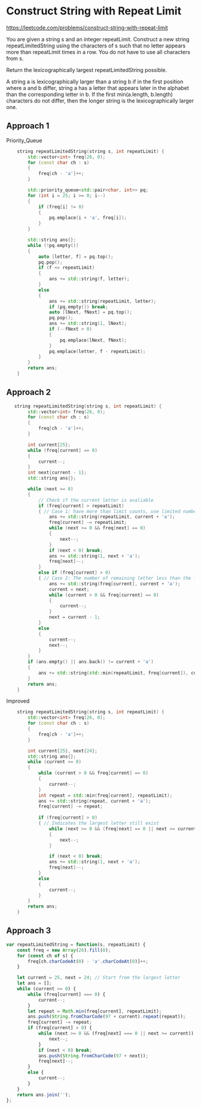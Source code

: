 # Construct String with Repeat Limit

https://leetcode.com/problems/construct-string-with-repeat-limit

You are given a string s and an integer repeatLimit. Construct a new string repeatLimitedString using the characters of s such that no letter appears more than repeatLimit times in a row. You do not have to use all characters from s.

Return the lexicographically largest repeatLimitedString possible.

A string a is lexicographically larger than a string b if in the first position where a and b differ, string a has a letter that appears later in the alphabet than the corresponding letter in b. If the first min(a.length, b.length) characters do not differ, then the longer string is the lexicographically larger one.


## Approach 1

Priority_Queue
``` C++
    string repeatLimitedString(string s, int repeatLimit) {
        std::vector<int> freq(26, 0);
        for (const char ch : s)
        {
            freq[ch - 'a']++;
        }

        std::priority_queue<std::pair<char, int>> pq;
        for (int i = 25; i >= 0; i--)
        {
            if (freq[i] != 0)
            {
                pq.emplace(i + 'a', freq[i]);
            }
        }

        std::string ans{};
        while (!pq.empty())
        {
            auto [letter, f] = pq.top();
            pq.pop();
            if (f <= repeatLimit)
            {
                ans += std::string(f, letter);
            }
            else
            {
                ans += std::string(repeatLimit, letter);
                if (pq.empty()) break;
                auto [lNext, fNext] = pq.top();
                pq.pop();
                ans += std::string(1, lNext);
                if (--fNext > 0)
                {
                    pq.emplace(lNext, fNext);
                }
                pq.emplace(letter, f - repeatLimit);
            }
        }
        return ans;
    }
```

## Approach 2

``` C++
   string repeatLimitedString(string s, int repeatLimit) {
        std::vector<int> freq(26, 0);
        for (const char ch : s)
        {
            freq[ch - 'a']++;
        }

        int current{25};
        while (freq[current] == 0)
        {
            current--;
        }
        int next{current - 1};
        std::string ans{};

        while (next >= 0)
        {
            // Check if the current letter is avaliable
            if (freq[current] > repeatLimit)
            { // Case 1: have more than limit counts, use limited number and fill a second largest letter
                ans += std::string(repeatLimit, current + 'a');
                freq[current] -= repeatLimit;
                while (next >= 0 && freq[next] == 0)
                {
                    next--;
                }
                if (next < 0) break;
                ans += std::string(1, next + 'a');
                freq[next]--;
            }
            else if (freq[current] > 0)
            { // Case 2: The number of remaining letter less than the limit, reuse all and move to next avaliable position
                ans += std::string(freq[current], current + 'a');
                current = next;
                while (current > 0 && freq[current] == 0)
                {
                    current--;
                }
                next = current - 1;
            }
            else
            {
                current--;
                next--;
            }
        }
        if (ans.empty() || ans.back() != current + 'a')
        {
            ans += std::string(std::min(repeatLimit, freq[current]), current + 'a');
        }
        return ans;
    }
```

Improved
``` C++
    string repeatLimitedString(string s, int repeatLimit) {
        std::vector<int> freq(26, 0);
        for (const char ch : s)
        {
            freq[ch - 'a']++;
        }

        int current{25}, next{24};
        std::string ans{};
        while (current >= 0)
        {
            while (current > 0 && freq[current] == 0)
            {
                current--;
            }
            int repeat = std::min(freq[current], repeatLimit);
            ans += std::string(repeat, current + 'a');
            freq[current] -= repeat;
            
            if (freq[current] > 0)
            { // Indicates the largest letter still exist
                while (next >= 0 && (freq[next] == 0 || next >= current)) 
                {
                    next--;
                }

                if (next < 0) break;
                ans += std::string(1, next + 'a');
                freq[next]--;
            }
            else
            {
                current--;
            }
        }
        return ans;
    }
```

## Approach 3

``` JavaScript
var repeatLimitedString = function(s, repeatLimit) {
    const freq = new Array(26).fill(0);
    for (const ch of s) {
        freq[ch.charCodeAt(0) - 'a'.charCodeAt(0)]++;
    }

    let current = 25, next = 24; // Start from the largest letter
    let ans = [];
    while (current >= 0) {
        while (freq[current] === 0) {
            current--;
        }
        let repeat = Math.min(freq[current], repeatLimit);
        ans.push(String.fromCharCode(97 + current).repeat(repeat));
        freq[current] -= repeat;
        if (freq[current] > 0) {
            while (next >= 0 && (freq[next] === 0 || next >= current)) {
                next--;
            }
            if (next < 0) break;
            ans.push(String.fromCharCode(97 + next));
            freq[next]--;
        }
        else {
            current--;
        }
    }
    return ans.join('');
};
```

